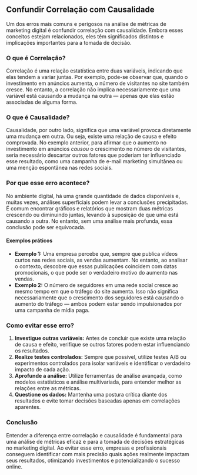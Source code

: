## Confundir Correlação com Causalidade

Um dos erros mais comuns e perigosos na análise de métricas de marketing digital é confundir correlação com causalidade. Embora esses conceitos estejam relacionados, eles têm significados distintos e implicações importantes para a tomada de decisão.

### O que é Correlação?

Correlação é uma relação estatística entre duas variáveis, indicando que elas tendem a variar juntas. Por exemplo, pode-se observar que, quando o investimento em anúncios aumenta, o número de visitantes no site também cresce. No entanto, a correlação não implica necessariamente que uma variável está causando a mudança na outra — apenas que elas estão associadas de alguma forma.

### O que é Causalidade?

Causalidade, por outro lado, significa que uma variável provoca diretamente uma mudança em outra. Ou seja, existe uma relação de causa e efeito comprovada. No exemplo anterior, para afirmar que o aumento no investimento em anúncios *causou* o crescimento no número de visitantes, seria necessário descartar outros fatores que poderiam ter influenciado esse resultado, como uma campanha de e-mail marketing simultânea ou uma menção espontânea nas redes sociais.

### Por que esse erro acontece?

No ambiente digital, há uma grande quantidade de dados disponíveis e, muitas vezes, análises superficiais podem levar a conclusões precipitadas. É comum encontrar gráficos e relatórios que mostram duas métricas crescendo ou diminuindo juntas, levando à suposição de que uma está causando a outra. No entanto, sem uma análise mais profunda, essa conclusão pode ser equivocada.

#### Exemplos práticos

- **Exemplo 1:** Uma empresa percebe que, sempre que publica vídeos curtos nas redes sociais, as vendas aumentam. No entanto, ao analisar o contexto, descobre que essas publicações coincidem com datas promocionais, o que pode ser o verdadeiro motivo do aumento nas vendas.
- **Exemplo 2:** O número de seguidores em uma rede social cresce ao mesmo tempo em que o tráfego do site aumenta. Isso não significa necessariamente que o crescimento dos seguidores está causando o aumento do tráfego — ambos podem estar sendo impulsionados por uma campanha de mídia paga.

### Como evitar esse erro?

1. **Investigue outras variáveis:** Antes de concluir que existe uma relação de causa e efeito, verifique se outros fatores podem estar influenciando os resultados.
2. **Realize testes controlados:** Sempre que possível, utilize testes A/B ou experimentos controlados para isolar variáveis e identificar o verdadeiro impacto de cada ação.
3. **Aprofunde a análise:** Utilize ferramentas de análise avançada, como modelos estatísticos e análise multivariada, para entender melhor as relações entre as métricas.
4. **Questione os dados:** Mantenha uma postura crítica diante dos resultados e evite tomar decisões baseadas apenas em correlações aparentes.

### Conclusão

Entender a diferença entre correlação e causalidade é fundamental para uma análise de métricas eficaz e para a tomada de decisões estratégicas no marketing digital. Ao evitar esse erro, empresas e profissionais conseguem identificar com mais precisão quais ações realmente impactam seus resultados, otimizando investimentos e potencializando o sucesso online.